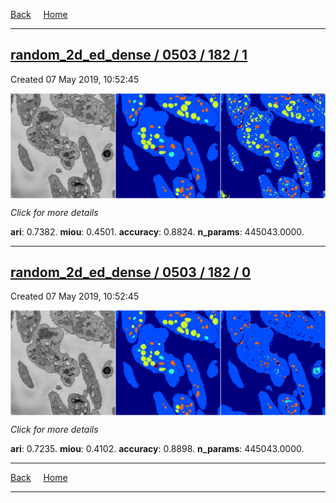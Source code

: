 
[Back](..)&nbsp;&nbsp;&nbsp;&nbsp;&nbsp;[Home](https://leapmanlab.github.io/snapshots)

---

<div class="summary"><a href="1"><h2>random_2d_ed_dense / 0503 / 182 / 1</h2></a><p>Created 07 May 2019, 10:52:45
</p><a href="1"><img src="1/media/summary.png" align="center"></a><p>
<i>Click for more details</i>
</p></div>

**ari**: 0.7382. **miou**: 0.4501. **accuracy**: 0.8824. **n_params**: 445043.0000. 

---

<div class="summary"><a href="0"><h2>random_2d_ed_dense / 0503 / 182 / 0</h2></a><p>Created 07 May 2019, 10:52:45
</p><a href="0"><img src="0/media/summary.png" align="center"></a><p>
<i>Click for more details</i>
</p></div>

**ari**: 0.7235. **miou**: 0.4102. **accuracy**: 0.8898. **n_params**: 445043.0000. 

---

[Back](..)&nbsp;&nbsp;&nbsp;&nbsp;&nbsp;[Home](https://leapmanlab.github.io/snapshots)

---